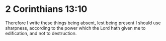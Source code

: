 # 2 Corinthians 13:10

Therefore I write these things being absent, lest being present I should use sharpness, according to the power which the Lord hath given me to edification, and not to destruction.